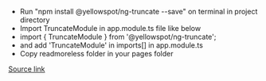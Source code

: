 <ul>
	<li>Run "npm install @yellowspot/ng-truncate --save" on terminal in project directory</li>
	<li>Import TruncateModule in app.module.ts file like below</li>
	<li>import { TruncateModule } from '@yellowspot/ng-truncate';</li>
	<li>and add 'TruncateModule' in imports[] in app.module.ts</li>
	<li>Copy readmoreless folder in your pages folder</li>
</ul>

<a href="https://github.com/yellowspot/ng2-truncate">Source link</a>